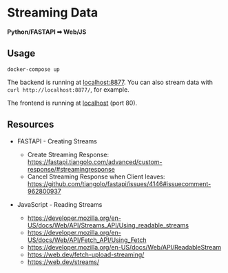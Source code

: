 # Streaming Data
**Python/FASTAPI ➡ Web/JS**

## Usage
```
docker-compose up
```

The backend is running at [localhost:8877](http://localhost:8877/). You can also stream data with `curl http://localhost:8877/`, for example.

The frontend is running at [localhost](http://localhost/) (port 80).


## Resources

* FASTAPI - Creating Streams 
  * Create Streaming Response: https://fastapi.tiangolo.com/advanced/custom-response/#streamingresponse
  * Cancel Streaming Response when Client leaves: https://github.com/tiangolo/fastapi/issues/4146#issuecomment-962800937

* JavaScript - Reading Streams
  * https://developer.mozilla.org/en-US/docs/Web/API/Streams_API/Using_readable_streams
  * https://developer.mozilla.org/en-US/docs/Web/API/Fetch_API/Using_Fetch
  * https://developer.mozilla.org/en-US/docs/Web/API/ReadableStream
  * https://web.dev/fetch-upload-streaming/
  * https://web.dev/streams/
